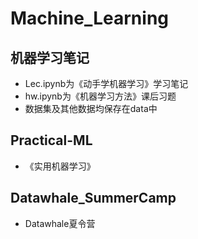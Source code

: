 # Machine_Learning
## 机器学习笔记
- Lec.ipynb为《动手学机器学习》学习笔记
- hw.ipynb为《机器学习方法》课后习题
- 数据集及其他数据均保存在data中

## Practical-ML
- 《实用机器学习》


## Datawhale_SummerCamp
- Datawhale夏令营
